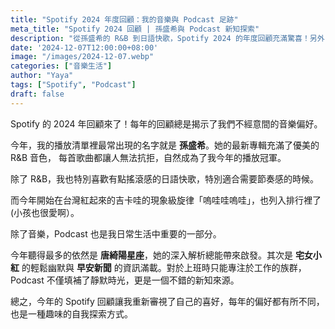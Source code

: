 ```yaml
---
title: "Spotify 2024 年度回顧：我的音樂與 Podcast 足跡"
meta_title: "Spotify 2024 回顧 | 孫盛希與 Podcast 新知探索"
description: "從孫盛希的 R&B 到日語快歌，Spotify 2024 的年度回顧充滿驚喜！另外，Podcast 成為上班族新知的重要來源，唐綺陽、宅女小紅、早安新聞皆榜上有名。"
date: '2024-12-07T12:00:00+08:00'
image: "/images/2024-12-07.webp"
categories: ["音樂生活"]
author: "Yaya"
tags: ["Spotify", "Podcast"]
draft: false
---
```


Spotify 的 2024 年回顧來了！每年的回顧總是揭示了我們不經意間的音樂偏好。

今年，我的播放清單裡最常出現的名字就是 **孫盛希**。她的最新專輯充滿了優美的 R&B 音色， 每首歌曲都讓人無法抗拒，自然成為了我今年的播放冠軍。

除了 R&B，我也特別喜歡有點搖滾感的日語快歌，特別適合需要節奏感的時候。

而今年開始在台灣紅起來的吉卡哇的現象級旋律「嗚哇哇嗚哇」，也列入排行裡了(小孩也很愛啊）。

除了音樂，Podcast 也是我日常生活中重要的一部分。

今年聽得最多的依然是 **唐綺陽星座**，她的深入解析總能帶來啟發。其次是 **宅女小紅** 的輕鬆幽默與 **早安新聞** 的資訊滿載。對於上班時只能專注於工作的族群，Podcast 不僅填補了靜默時光，更是一個不錯的新知來源。

總之，今年的 Spotify 回顧讓我重新審視了自己的喜好，每年的偏好都有所不同，也是一種趣味的自我探索方式。
